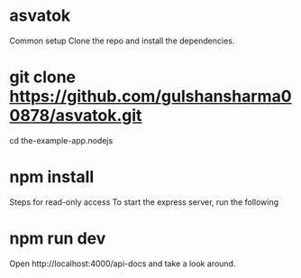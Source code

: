 # asvatok
Common setup
Clone the repo and install the dependencies.

# git clone https://github.com/gulshansharma00878/asvatok.git

cd the-example-app.nodejs
# npm install

Steps for read-only access
To start the express server, run the following

# npm run dev
Open http://localhost:4000/api-docs and take a look around.

